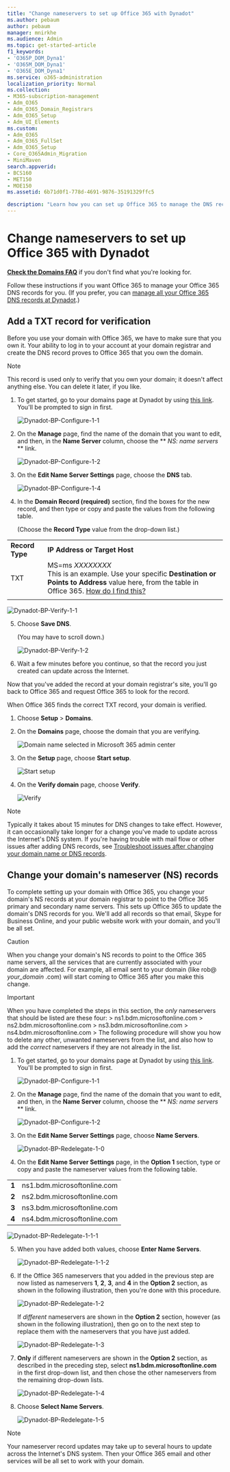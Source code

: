 ```yaml
---
title: "Change nameservers to set up Office 365 with Dynadot"
ms.author: pebaum
author: pebaum
manager: mnirkhe
ms.audience: Admin
ms.topic: get-started-article
f1_keywords:
- 'O365P_DOM_Dyna1'
- 'O365M_DOM_Dyna1'
- 'O365E_DOM_Dyna1'
ms.service: o365-administration
localization_priority: Normal
ms.collection: 
- M365-subscription-management
- Adm_O365
- Adm_O365_Domain_Registrars
- Adm_O365_Setup
- Adm_UI_Elements
ms.custom:
- Adm_O365
- Adm_O365_FullSet
- Adm_O365_Setup
- Core_O365Admin_Migration
- MiniMaven
search.appverid:
- BCS160
- MET150
- MOE150
ms.assetid: 6b71d0f1-778d-4691-9876-35191329ffc5

description: "Learn how you can set up Office 365 to manage the DNS records of your custom domain at Dynadot."
---
```


# Change nameservers to set up Office 365 with Dynadot

 **[Check the Domains FAQ](../setup/domains-faq.md)** if you don't find what you're looking for. 
  
Follow these instructions if you want Office 365 to manage your Office 365 DNS records for you. (If you prefer, you can [manage all your Office 365 DNS records at Dynadot](create-dns-records-at-dynadot.md).)
  
## Add a TXT record for verification

Before you use your domain with Office 365, we have to make sure that you own it. Your ability to log in to your account at your domain registrar and create the DNS record proves to Office 365 that you own the domain.
  
> [!NOTE]
> This record is used only to verify that you own your domain; it doesn't affect anything else. You can delete it later, if you like. 
  
1. To get started, go to your domains page at Dynadot by using [this link](https://www.dynadot.com/account/domain/name/server.html). You'll be prompted to sign in first.
    
    ![Dynadot-BP-Configure-1-1](../media/e5602931-f9f7-4466-b134-0d35e4b45150.png)
  
2. On the **Manage** page, find the name of the domain that you want to edit, and then, in the **Name Server** column, choose the ** *NS: name servers* ** link. 
    
    ![Dynadot-BP-Configure-1-2](../media/8de8f5c5-a71a-48ef-84c2-e16bf7422b13.png)
  
3. On the **Edit Name Server Settings** page, choose the **DNS** tab. 
    
    ![Dynadot-BP-Configure-1-4](../media/9f251ffa-569e-402c-ab97-1d5b24d88514.png)
  
4. In the **Domain Record (required)** section, find the boxes for the new record, and then type or copy and paste the values from the following table. 
    
    (Choose the **Record Type** value from the drop-down list.) 
    
|||
|:-----|:-----|
|**Record Type** <br/> |**IP Address or Target Host** <br/> |
|TXT  <br/> |MS=ms *XXXXXXXX* <br/> This is an example. Use your specific **Destination or Points to Address** value here, from the table in Office 365.           [How do I find this?](../get-help-with-domains/information-for-dns-records.md) <br/>   |
|||

   
   ![Dynadot-BP-Verify-1-1](../media/7be98776-f41d-4317-b93a-afccf72d6590.png)
  
5. Choose **Save DNS**.
    
    (You may have to scroll down.)
    
    ![Dynadot-BP-Verify-1-2](../media/13510279-3652-491d-be26-a3d527eeff2e.png)
  
6. Wait a few minutes before you continue, so that the record you just created can update across the Internet.
    
Now that you've added the record at your domain registrar's site, you'll go back to Office 365 and request Office 365 to look for the record.
  
When Office 365 finds the correct TXT record, your domain is verified.
  
1. Choose **Setup** \> **Domains**.
    
2. On the **Domains** page, choose the domain that you are verifying. 
    
    ![Domain name selected in Microsoft 365 admin center](../media/c61204f1-a025-448b-a2a1-c4d7abee7a06.png)
  
3. On the **Setup** page, choose **Start setup**.
    
    ![Start setup](../media/5f6578af-ae32-49e8-b283-ec2d080420da.png)
  
4. On the **Verify domain** page, choose **Verify**.
    
    ![Verify](../media/c256ab1d-03f2-498e-bb63-19e4d49a6b97.png)
  
> [!NOTE]
>  Typically it takes about 15 minutes for DNS changes to take effect. However, it can occasionally take longer for a change you've made to update across the Internet's DNS system. If you're having trouble with mail flow or other issues after adding DNS records, see [Troubleshoot issues after changing your domain name or DNS records](../get-help-with-domains/find-and-fix-issues.md). 
  
## Change your domain's nameserver (NS) records

To complete setting up your domain with Office 365, you change your domain's NS records at your domain registrar to point to the Office 365 primary and secondary name servers. This sets up Office 365 to update the domain's DNS records for you. We'll add all records so that email, Skype for Business Online, and your public website work with your domain, and you'll be all set.
  
> [!CAUTION]
> When you change your domain's NS records to point to the Office 365 name servers, all the services that are currently associated with your domain are affected. For example, all email sent to your domain (like rob@ *your_domain*  .com) will start coming to Office 365 after you make this change. 
  
> [!IMPORTANT]
>  When you have completed the steps in this section, the  *only*  nameservers that should be listed are these four: >  ns1.bdm.microsoftonline.com >  ns2.bdm.microsoftonline.com >  ns3.bdm.microsoftonline.com >  ns4.bdm.microsoftonline.com >  The following procedure will show you how to delete any other, unwanted nameservers from the list, and also how to add the  *correct*  nameservers if they are not already in the list. 
  
1. To get started, go to your domains page at Dynadot by using [this link](https://www.dynadot.com/account/domain/name/server.html). You'll be prompted to sign in first.
    
    ![Dynadot-BP-Configure-1-1](../media/e5602931-f9f7-4466-b134-0d35e4b45150.png)
  
2. On the **Manage** page, find the name of the domain that you want to edit, and then, in the **Name Server** column, choose the ** *NS: name servers* ** link. 
    
    ![Dynadot-BP-Configure-1-2](../media/8de8f5c5-a71a-48ef-84c2-e16bf7422b13.png)
  
3. On the **Edit Name Server Settings** page, choose **Name Servers**.
    
    ![Dynadot-BP-Redelegate-1-0](../media/153ea370-99bf-4989-acb8-fbf14e3ec0a7.png)
  
4. On the **Edit Name Server Settings** page, in the **Option 1** section, type or copy and paste the nameserver values from the following table. 
    
|||
|:-----|:-----|
|**1** <br/> |ns1.bdm.microsoftonline.com  <br/> |
|**2** <br/> |ns2.bdm.microsoftonline.com  <br/> |
|**3** <br/> |ns3.bdm.microsoftonline.com  <br/> |
|**4** <br/> |ns4.bdm.microsoftonline.com  <br/> |
   
   ![Dynadot-BP-Redelegate-1-1-1](../media/a33cbdbb-6ee0-4ed1-aed7-ddd20e2d2413.png)
  
5. When you have added both values, choose **Enter Name Servers**.
    
    ![Dynadot-BP-Redelegate-1-1-2](../media/4bf777d2-1008-4a31-8ecb-6c2b132c5ba2.png)
  
6. If the Office 365 nameservers that you added in the previous step are now listed as nameservers **1**, **2**, **3**, and **4** in the **Option 2** section, as shown in the following illustration, then you're done with this procedure. 
    
    ![Dynadot-BP-Redelegate-1-2](../media/1bfcbade-3d3d-445b-9b6e-d8e7ec0a9443.png)
  
    If  *different*  nameservers are shown in the **Option 2** section, however (as shown in the following illustration), then go on to the next step to replace them with the nameservers that you have just added. 
    
    ![Dynadot-BP-Redelegate-1-3](../media/c0aeee17-884f-4bf7-a470-cafcfeac3eec.png)
  
7. **Only** if different nameservers are shown in the **Option 2** section, as described in the preceding step, select **ns1.bdm.microsoftonline.com** in the first drop-down list, and then chose the other nameservers from the remaining drop-down lists. 
    
    ![Dynadot-BP-Redelegate-1-4](../media/4f65985a-5f2d-42b1-b020-b23cf24598e3.png)
  
8. Choose **Select Name Servers**.
    
    ![Dynadot-BP-Redelegate-1-5](../media/9729b5e4-671c-4e91-bf9e-5d769c2331dd.png)
  
> [!NOTE]
> Your nameserver record updates may take up to several hours to update across the Internet's DNS system. Then your Office 365 email and other services will be all set to work with your domain. 
